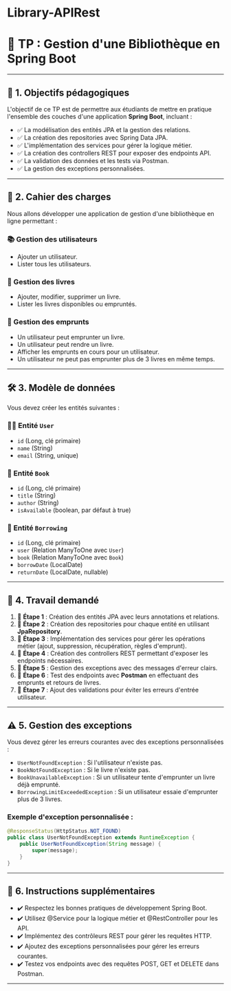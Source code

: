 # Library-APIRest
# 📝 TP : Gestion d'une Bibliothèque en Spring Boot

---

## 🎯 1. Objectifs pédagogiques

L'objectif de ce TP est de permettre aux étudiants de mettre en pratique l'ensemble des couches d'une application **Spring Boot**, incluant :

- ✅ La modélisation des entités JPA et la gestion des relations.
- ✅ La création des repositories avec Spring Data JPA.
- ✅ L'implémentation des services pour gérer la logique métier.
- ✅ La création des controllers REST pour exposer des endpoints API.
- ✅ La validation des données et les tests via Postman.
- ✅ La gestion des exceptions personnalisées.

---

## 📌 2. Cahier des charges

Nous allons développer une application de gestion d'une bibliothèque en ligne permettant :

### 📚 Gestion des utilisateurs
- Ajouter un utilisateur.
- Lister tous les utilisateurs.

### 📖 Gestion des livres
- Ajouter, modifier, supprimer un livre.
- Lister les livres disponibles ou empruntés.

### 🔄 Gestion des emprunts
- Un utilisateur peut emprunter un livre.
- Un utilisateur peut rendre un livre.
- Afficher les emprunts en cours pour un utilisateur.
- Un utilisateur ne peut pas emprunter plus de 3 livres en même temps.

---

## 🛠️ 3. Modèle de données

Vous devez créer les entités suivantes :

### 🧑‍💻 Entité `User`
- `id` (Long, clé primaire)
- `name` (String)
- `email` (String, unique)

### 📗 Entité `Book`
- `id` (Long, clé primaire)
- `title` (String)
- `author` (String)
- `isAvailable` (boolean, par défaut à true)

### 🔄 Entité `Borrowing`
- `id` (Long, clé primaire)
- `user` (Relation ManyToOne avec `User`)
- `book` (Relation ManyToOne avec `Book`)
- `borrowDate` (LocalDate)
- `returnDate` (LocalDate, nullable)

---

## 🚀 4. Travail demandé

1. 🔹 **Étape 1** : Création des entités JPA avec leurs annotations et relations.
2. 🔹 **Étape 2** : Création des repositories pour chaque entité en utilisant **JpaRepository**.
3. 🔹 **Étape 3** : Implémentation des services pour gérer les opérations métier (ajout, suppression, récupération, règles d'emprunt).
4. 🔹 **Étape 4** : Création des controllers REST permettant d'exposer les endpoints nécessaires.
5. 🔹 **Étape 5** : Gestion des exceptions avec des messages d'erreur clairs.
6. 🔹 **Étape 6** : Test des endpoints avec **Postman** en effectuant des emprunts et retours de livres.
7. 🔹 **Étape 7** : Ajout des validations pour éviter les erreurs d'entrée utilisateur.

---

## ⚠️ 5. Gestion des exceptions

Vous devez gérer les erreurs courantes avec des exceptions personnalisées :

- `UserNotFoundException` : Si l'utilisateur n'existe pas.
- `BookNotFoundException` : Si le livre n'existe pas.
- `BookUnavailableException` : Si un utilisateur tente d'emprunter un livre déjà emprunté.
- `BorrowingLimitExceededException` : Si un utilisateur essaie d'emprunter plus de 3 livres.

### Exemple d'exception personnalisée :

```java
@ResponseStatus(HttpStatus.NOT_FOUND)
public class UserNotFoundException extends RuntimeException { 
    public UserNotFoundException(String message) { 
        super(message); 
    } 
}
```

---

## 🚀 6. Instructions supplémentaires
- ✔️ Respectez les bonnes pratiques de développement Spring Boot.
- ✔️ Utilisez @Service pour la logique métier et @RestController pour les API.
- ✔️ Implémentez des contrôleurs REST pour gérer les requêtes HTTP.
- ✔️ Ajoutez des exceptions personnalisées pour gérer les erreurs courantes.
- ✔️ Testez vos endpoints avec des requêtes POST, GET et DELETE dans Postman.

---
